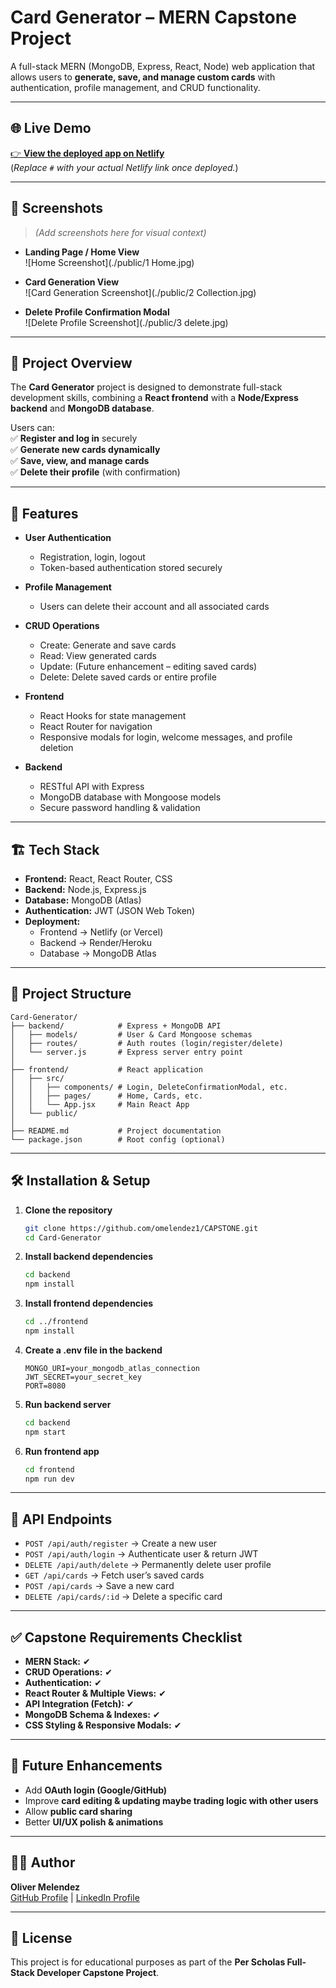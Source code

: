 # Card Generator – MERN Capstone Project

A full-stack MERN (MongoDB, Express, React, Node) web application that allows users to **generate, save, and manage custom cards** with authentication, profile management, and CRUD functionality.

---

## 🌐 Live Demo

[👉 **View the deployed app on Netlify**](#)  
(*Replace `#` with your actual Netlify link once deployed.*)

---

## 📸 Screenshots

> _(Add screenshots here for visual context)_  

- **Landing Page / Home View**  
![Home Screenshot](./public/1 Home.jpg)

- **Card Generation View**  
![Card Generation Screenshot](./public/2 Collection.jpg)

- **Delete Profile Confirmation Modal**  
![Delete Profile Screenshot](./public/3 delete.jpg)

---

## 📝 Project Overview

The **Card Generator** project is designed to demonstrate full-stack development skills, combining a **React frontend** with a **Node/Express backend** and **MongoDB database**.  

Users can:  
✅ **Register and log in** securely  
✅ **Generate new cards dynamically**  
✅ **Save, view, and manage cards**  
✅ **Delete their profile** (with confirmation)  

---

## 🚀 Features

- **User Authentication**  
  - Registration, login, logout  
  - Token-based authentication stored securely  

- **Profile Management**  
  - Users can delete their account and all associated cards  

- **CRUD Operations**  
  - Create: Generate and save cards  
  - Read: View generated cards  
  - Update: (Future enhancement – editing saved cards)  
  - Delete: Delete saved cards or entire profile  

- **Frontend**  
  - React Hooks for state management  
  - React Router for navigation  
  - Responsive modals for login, welcome messages, and profile deletion  

- **Backend**  
  - RESTful API with Express  
  - MongoDB database with Mongoose models  
  - Secure password handling & validation  

---

## 🏗 Tech Stack

- **Frontend:** React, React Router, CSS  
- **Backend:** Node.js, Express.js  
- **Database:** MongoDB (Atlas)  
- **Authentication:** JWT (JSON Web Token)  
- **Deployment:**  
  - Frontend → Netlify (or Vercel)  
  - Backend → Render/Heroku  
  - Database → MongoDB Atlas  

---

## 📂 Project Structure

```
Card-Generator/
├── backend/            # Express + MongoDB API
│   ├── models/         # User & Card Mongoose schemas
│   ├── routes/         # Auth routes (login/register/delete)
│   └── server.js       # Express server entry point
│
├── frontend/           # React application
│   ├── src/
│   │   ├── components/ # Login, DeleteConfirmationModal, etc.
│   │   ├── pages/      # Home, Cards, etc.
│   │   └── App.jsx     # Main React App
│   └── public/
│
├── README.md           # Project documentation
└── package.json        # Root config (optional)
```

---

## 🛠️ Installation & Setup

1. **Clone the repository**
   ```bash
   git clone https://github.com/omelendez1/CAPSTONE.git
   cd Card-Generator
   ```

2. **Install backend dependencies**
   ```bash
   cd backend
   npm install
   ```

3. **Install frontend dependencies**
   ```bash
   cd ../frontend
   npm install
   ```

4. **Create a .env file in the backend**
   ```
   MONGO_URI=your_mongodb_atlas_connection
   JWT_SECRET=your_secret_key
   PORT=8080
   ```

5. **Run backend server**
   ```bash
   cd backend
   npm start
   ```

6. **Run frontend app**
   ```bash
   cd frontend
   npm run dev
   ```

---

## 📡 API Endpoints

- `POST /api/auth/register` → Create a new user  
- `POST /api/auth/login` → Authenticate user & return JWT  
- `DELETE /api/auth/delete` → Permanently delete user profile  
- `GET /api/cards` → Fetch user’s saved cards  
- `POST /api/cards` → Save a new card  
- `DELETE /api/cards/:id` → Delete a specific card  

---

## ✅ Capstone Requirements Checklist

- **MERN Stack:** ✔  
- **CRUD Operations:** ✔  
- **Authentication:** ✔  
- **React Router & Multiple Views:** ✔  
- **API Integration (Fetch):** ✔  
- **MongoDB Schema & Indexes:** ✔  
- **CSS Styling & Responsive Modals:** ✔  

---

## 🎯 Future Enhancements

- Add **OAuth login (Google/GitHub)**  
- Improve **card editing & updating maybe trading logic with other users**  
- Allow **public card sharing**  
- Better **UI/UX polish & animations**  

---

## 👨‍💻 Author

**Oliver Melendez**  
[GitHub Profile](https://github.com/omelendez1) | [LinkedIn Profile](www.linkedin.com/in/omelendez1)

---

## 📜 License

This project is for educational purposes as part of the **Per Scholas Full-Stack Developer Capstone Project**.
